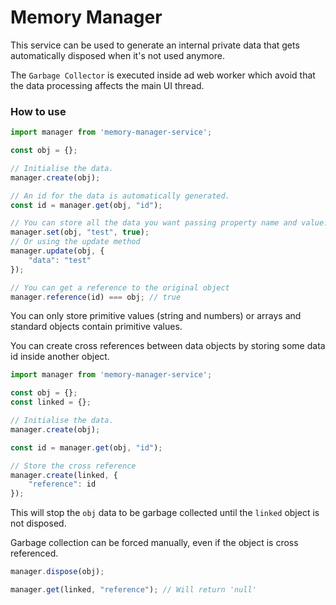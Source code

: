 # Memory Manager

This service can be used to generate an internal private data that gets automatically disposed when it's not used anymore.

The `Garbage Collector` is executed inside ad web worker which avoid that the data processing affects the main UI thread.

### How to use
```javascript
import manager from 'memory-manager-service';

const obj = {};

// Initialise the data.
manager.create(obj);

// An id for the data is automatically generated.
const id = manager.get(obj, "id");

// You can store all the data you want passing property name and value.
manager.set(obj, "test", true);
// Or using the update method
manager.update(obj, {
    "data": "test"
});

// You can get a reference to the original object
manager.reference(id) === obj; // true
```

You can only store primitive values (string and numbers) or arrays and standard objects contain primitive values.

You can create cross references between data objects by storing some data id inside another object.

```javascript
import manager from 'memory-manager-service';

const obj = {};
const linked = {};

// Initialise the data.
manager.create(obj);

const id = manager.get(obj, "id");

// Store the cross reference
manager.create(linked, {
    "reference": id
});
```

This will stop the `obj` data to be garbage collected until the `linked` object is not disposed.

Garbage collection can be forced manually, even if the object is cross referenced.
```javascript
manager.dispose(obj);

manager.get(linked, "reference"); // Will return 'null'
```